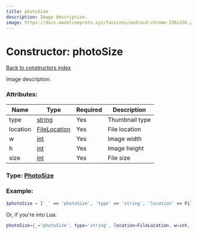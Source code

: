 ```yaml
---
title: photoSize
description: Image description.
image: https://docs.madelineproto.xyz/favicons/android-chrome-256x256.png
---
```

# Constructor: photoSize  
[Back to constructors index](index.md)



Image description.

### Attributes:

| Name     |    Type       | Required | Description |
|----------|---------------|----------|-------------|
|type|[string](../types/string.md) | Yes|Thumbnail type|
|location|[FileLocation](../types/FileLocation.md) | Yes|File location|
|w|[int](../types/int.md) | Yes|Image width|
|h|[int](../types/int.md) | Yes|Image height|
|size|[int](../types/int.md) | Yes|File size|



### Type: [PhotoSize](../types/PhotoSize.md)


### Example:

```php
$photoSize = ['_' => 'photoSize', 'type' => 'string', 'location' => FileLocation, 'w' => int, 'h' => int, 'size' => int];
```  


Or, if you're into Lua:

```lua
photoSize={_='photoSize', type='string', location=FileLocation, w=int, h=int, size=int}

```


